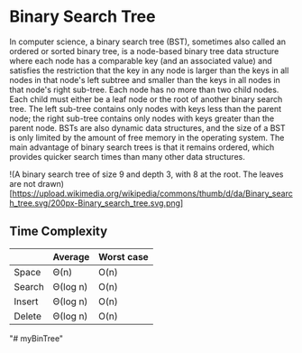 # Binary Search Tree

In computer science, a binary search tree (BST), sometimes also called an ordered or sorted binary tree, is a node-based binary tree data structure where each node has a comparable key (and an associated value) and satisfies the restriction that the key in any node is larger than the keys in all nodes in that node's left subtree and smaller than the keys in all nodes in that node's right sub-tree. Each node has no more than two child nodes. Each child must either be a leaf node or the root of another binary search tree. The left sub-tree contains only nodes with keys less than the parent node; the right sub-tree contains only nodes with keys greater than the parent node. BSTs are also dynamic data structures, and the size of a BST is only limited by the amount of free memory in the operating system. The main advantage of binary search trees is that it remains ordered, which provides quicker search times than many other data structures.

!(A binary search tree of size 9 and depth 3, with 8 at the root. The leaves are not drawn)[https://upload.wikimedia.org/wikipedia/commons/thumb/d/da/Binary_search_tree.svg/200px-Binary_search_tree.svg.png]

## Time Complexity

|        |Average   |Worst case|
|--------|----------|----------|
|Space   |Θ(n)      |O(n)      |
|Search  |Θ(log n)  |O(n)      |
|Insert  |Θ(log n)  |O(n)      |
|Delete  |Θ(log n)  |O(n)      |
"# myBinTree" 
